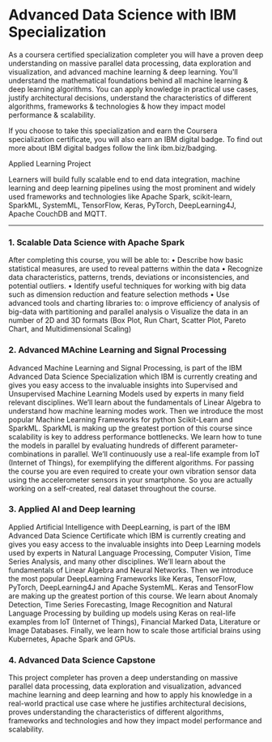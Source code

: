 # Advanced Data Science with IBM Specialization

As a coursera certified specialization completer you will have a proven deep understanding on massive parallel  data processing, data exploration and visualization, and advanced  machine learning & deep learning. You'll understand the  mathematical foundations behind all machine learning & deep learning  algorithms. You can apply knowledge in practical use cases, justify  architectural decisions, understand the characteristics of  different algorithms, frameworks & technologies & how they  impact model performance & scalability.


If you choose to take this specialization and earn the Coursera specialization certificate, you will also earn an IBM digital badge.  To find out more about IBM digital badges follow the link ibm.biz/badging.

Applied Learning Project

Learners will build fully scalable end to end data integration, machine learning and deep learning pipelines using the most prominent and widely used frameworks and technologies like Apache Spark, scikit-learn, SparkML, SystemML, TensorFlow, Keras, PyTorch, DeepLearning4J, Apache CouchDB and MQTT.

-------------------------------------------------------------------------------------------------------------------------------------------------------


### 1. Scalable Data Science with Apache Spark
After completing this course, you will be able to:
•	Describe how basic statistical measures, are used to reveal  patterns within the data 
•	Recognize data characteristics, patterns, trends, deviations or inconsistencies, and potential outliers.
•	Identify useful techniques for working with big data such as dimension reduction and feature selection methods 
•	Use advanced tools and charting libraries to:
      o	improve efficiency of analysis of big-data with partitioning and parallel analysis 
      o	Visualize the data in an number of 2D and 3D formats (Box Plot, Run Chart, Scatter Plot, Pareto Chart, and Multidimensional Scaling)

### 2. Advanced MAchine Learning and Signal Processing 
Advanced Machine Learning and Signal Processing, is part of the IBM Advanced Data Science Specialization which IBM is currently creating and gives you easy access to the invaluable insights into Supervised and Unsupervised Machine Learning Models used by experts in many field relevant disciplines. We’ll learn about the fundamentals of Linear Algebra to understand how machine learning modes work. Then we introduce the most popular Machine Learning Frameworks for python Scikit-Learn and SparkML. SparkML is making up the greatest portion of this course since scalability is key to address performance bottlenecks. We learn how to tune the models in parallel by evaluating hundreds of different parameter-combinations in parallel. We’ll continuously use a real-life example from IoT (Internet of Things), for exemplifying the different algorithms. For passing the course you are even required to create your own vibration sensor data using the accelerometer sensors in your smartphone. So you are actually working on a self-created, real dataset throughout the course.

### 3. Applied AI and Deep learning
 Applied Artificial Intelligence with DeepLearning, is part of the IBM Advanced Data Science Certificate which IBM is currently creating and gives you easy access to the invaluable insights into Deep Learning models used by experts in Natural Language Processing, Computer Vision, Time Series Analysis, and many other disciplines. We’ll learn about the fundamentals of Linear Algebra and Neural Networks. Then we introduce the most popular DeepLearning Frameworks like Keras, TensorFlow, PyTorch, DeepLearning4J and Apache SystemML. Keras and TensorFlow are making up the greatest portion of this course. We learn about Anomaly Detection, Time Series Forecasting, Image Recognition and Natural Language Processing by building up models using Keras on real-life examples from IoT (Internet of Things), Financial Marked Data, Literature or Image Databases. Finally, we learn how to scale those artificial brains using Kubernetes, Apache Spark and GPUs.


### 4. Advanced Data Science Capstone
This project completer has proven a deep understanding on massive parallel data processing, data exploration and visualization, advanced machine learning and deep learning and how to apply his knowledge in a real-world practical use case where he justifies architectural decisions, proves understanding the characteristics of different algorithms, frameworks and technologies and how they impact model performance and scalability. 
